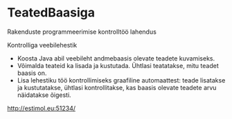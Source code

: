 # TeatedBaasiga
Rakenduste programmeerimise kontrolltöö lahendus

Kontrolliga veebilehestik

* Koosta Java abil veebileht andmebaasis olevate teadete kuvamiseks.
* Võimalda teateid ka lisada ja kustutada. Ühtlasi teatatakse, mitu teadet baasis on.
* Lisa lehestiku töö kontrollimiseks graafiline automaattest: teade lisatakse ja kustutatakse,
ühtlasi kontrollitakse, kas baasis olevate teadete arvu näidatakse õigesti.

http://estimol.eu:51234/
